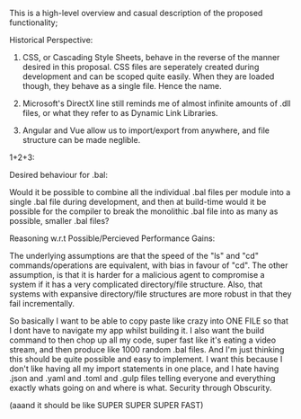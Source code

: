 This is a high-level overview and casual description of the proposed functionality;

Historical Perspective:

1. CSS, or Cascading Style Sheets, behave in the reverse of the manner desired in this proposal. CSS files are seperately created during development
and can be scoped quite easily. When they are loaded though, they behave as a single file. Hence the name.

2. Microsoft's DirectX line still reminds me of almost infinite amounts of .dll files, or what they refer to as Dynamic Link Libraries.

3. Angular and Vue allow us to import/export from anywhere, and file structure can be made neglible.

1+2+3:

Desired behaviour for .bal:

Would it be possible to combine all the individual .bal files per module into a single .bal file during development, and then at build-time
would it be possible for the compiler to break the monolithic .bal file into as many as possible, smaller .bal files?

Reasoning w.r.t Possible/Percieved Performance Gains:

The underlying assumptions are that the speed of the "ls" and "cd" commands/operations are equivalent, with bias in favour of "cd".
The other assumption, is that it is harder for a malicious agent to compromise a system if it has a very complicated directory/file structure.
Also, that systems with expansive directory/file structures are more robust in that they fail incrementally.

So basically I want to be able to copy paste like crazy into ONE FILE so that I dont have to navigate my app whilst building it.
I also want the build command to then chop up all my code, super fast like it's eating a video stream, and then produce like 1000
random .bal files. And I'm just thinking this should be quite possible and easy to implement. I want this because I don't like having
all my import statements in one place, and I hate having .json and .yaml and .toml and .gulp files telling everyone and everything exactly
whats going on and where is what. Security through Obscurity.

(aaand it should be like SUPER SUPER SUPER FAST)
